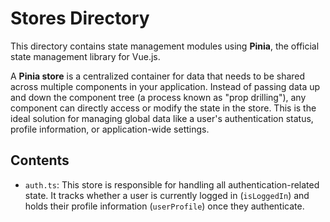 # Stores Directory

This directory contains state management modules using **Pinia**, the official state management library for Vue.js.

A **Pinia store** is a centralized container for data that needs to be shared across multiple components in your application. Instead of passing data up and down the component tree (a process known as "prop drilling"), any component can directly access or modify the state in the store. This is the ideal solution for managing global data like a user's authentication status, profile information, or application-wide settings.

## Contents

*   `auth.ts`: This store is responsible for handling all authentication-related state. It tracks whether a user is currently logged in (`isLoggedIn`) and holds their profile information (`userProfile`) once they authenticate.

